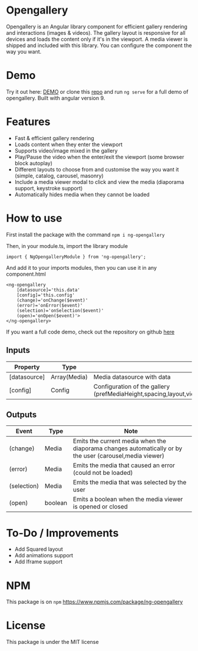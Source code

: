 # Opengallery

Opengallery is an Angular library component for efficient gallery rendering and interactions (images & videos). The gallery layout is responsive for all devices and loads the content only if it's in the viewport. A media viewer is shipped and included with this library. You can configure the component the way you want.

# Demo

Try it out here: [DEMO](https://rloris.github.io/lib-ng-opengallery/) or clone this [repo](https://github.com/RLoris/lib-ng-opengallery) and run `ng serve` for a full demo of opengallery. Built with angular version 9.

# Features

* Fast & efficient gallery rendering
* Loads content when they enter the viewport
* Supports video/image mixed in the gallery
* Play/Pause the video when the enter/exit the viewport (some browser block autoplay)
* Different layouts to choose from and customise the way you want it (simple, catalog, carousel, masonry)
* Include a media viewer modal to click and view the media (diaporama support, keystroke support)
* Automatically hides media when they cannot be loaded

# How to use

  First install the package with the command `npm i ng-opengallery`

  Then, in your module.ts, import the library module

```
import { NgOpengalleryModule } from 'ng-opengallery';
```

  And add it to your imports modules, then you can use it in any component.html

```
<ng-opengallery
    [datasource]='this.data'
    [config]='this.config'
    (change)='onChange($event)'
    (error)='onError($event)'
    (selection)='onSelection($event)'
    (open)='onOpen($event)'>
</ng-opengallery>
```

If you want a full code demo, check out the repository on github [here](https://github.com/RLoris/lib-ng-opengallery)

## Inputs
| Property | Type | Note |
| -------- | ---- | ---- |
| [datasource] | Array(Media) | Media datasource with data |
| [config] | Config | Configuration of the gallery (prefMediaHeight,spacing,layout,viewerEnabled,diaporamaDuration,enableAutoPlay) |

## Outputs
| Event | Type | Note |
| -------- | ---- | ---- |
| (change) | Media | Emits the current media when the diaporama changes automatically or by the user (carousel,media viewer) |
| (error) | Media | Emits the media that caused an error (could not be loaded) |
| (selection) | Media | Emits the media that was selected by the user |
| (open) | boolean | Emits a boolean when the media viewer is opened or closed |

# To-Do / Improvements

-   Add Squared layout
-   Add animations support
-   Add Iframe support

# NPM

  This package is on `npm` https://www.npmjs.com/package/ng-opengallery

# License

  This package is under the MIT license
